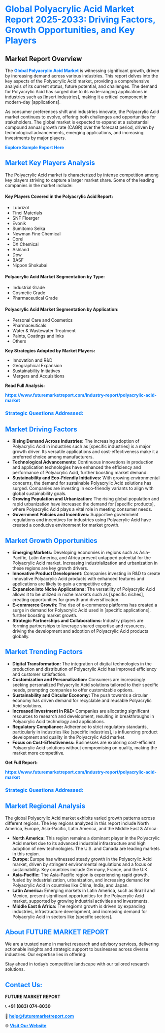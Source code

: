 <h1 style="color: #007BFF;">Global Polyacrylic Acid Market Report 2025-2033: Driving Factors, Growth Opportunities, and Key Players</h1>

<section id="overview">
<h2>Market Report Overview</h2>
<p>The <a href="https://www.futuremarketreport.com/industry-report/polyacrylic-acid-market" style="color: #007BFF; text-decoration: none;"><strong>Global Polyacrylic Acid Market</strong></a> is witnessing significant growth, driven by increasing demand across various industries. This report delves into the key aspects of the Polyacrylic Acid market, providing a comprehensive analysis of its current status, future potential, and challenges. The demand for Polyacrylic Acid has surged due to its wide-ranging applications in industries such as [insert industries], making it a critical component in modern-day [applications].</p>
<p>As consumer preferences shift and industries innovate, the Polyacrylic Acid market continues to evolve, offering both challenges and opportunities for stakeholders. The global market is expected to expand at a substantial compound annual growth rate (CAGR) over the forecast period, driven by technological advancements, emerging applications, and increasing investments by major players.</p>
</section>

<section id="overview">
<p><a href="https://www.futuremarketreport.com/request-sample/reportId=28564" style="color: #007BFF; text-decoration: none;"><strong>Explore Sample Report Here</strong></a></p>
</section>

<section id="key-players">
<h2 style="color: #007BFF;">Market Key Players Analysis</h2>
<p>The Polyacrylic Acid market is characterized by intense competition among key players striving to capture a larger market share. Some of the leading companies in the market include:</p>
<h4>Key Players Covered in the Polyacrylic Acid Report:</h4>
<ul><li>Lubrizol</li><li>Tinci Materials</li><li>SNF Floerger</li><li>Evonik</li><li>Sumitomo Seika</li><li>Newman Fine Chemical</li><li>Corel</li><li>DX Chemical</li><li>Ashland</li><li>Dow</li><li>BASF</li><li>Nippon Shokubai</li></ul>
<h4>Polyacrylic Acid Market Segmentation by Type:</h4>
<ul><li>Industrial Grade</li><li>Cosmetic Grade</li><li>Pharmaceutical Grade</li></ul>

<h4>Polyacrylic Acid Market Segmentation by Application:</h4>
<ul><li>Personal Care and Cosmetics</li><li>Pharmaceuticals</li><li>Water &amp; Wastewater Treatment</li><li>Paints, Coatings and Inks</li><li>Others</li></ul>
<p><strong>Key Strategies Adopted by Market Players:</strong></p>
<ul>
<li>Innovation and R&D</li>
<li>Geographical Expansion</li>
<li>Sustainability Initiatives</li>
<li>Mergers and Acquisitions</li>
</ul>
</section>

<section>
<p><strong>Read Full Analysis: </strong></p><a href="https://www.futuremarketreport.com/industry-report/polyacrylic-acid-market" style="color: #007BFF; text-decoration: none;"><strong>https://www.futuremarketreport.com/industry-report/polyacrylic-acid-market</strong></a>
<h3 style="color: #007BFF;">Strategic Questions Addressed:</h3>
</section>

<section id="driving-factors">
<h2 style="color: #007BFF;">Market Driving Factors</h2>
<ul>
<li><strong>Rising Demand Across Industries:</strong> The increasing adoption of Polyacrylic Acid in industries such as [specific industries] is a major growth driver. Its versatile applications and cost-effectiveness make it a preferred choice among manufacturers.</li>
<li><strong>Technological Advancements:</strong> Continuous innovations in production and application technologies have enhanced the efficiency and performance of Polyacrylic Acid, further boosting market demand.</li>
<li><strong>Sustainability and Eco-Friendly Initiatives:</strong> With growing environmental concerns, the demand for sustainable Polyacrylic Acid solutions has surged. Companies are investing in eco-friendly variants to align with global sustainability goals.</li>
<li><strong>Growing Population and Urbanization:</strong> The rising global population and rapid urbanization have increased the demand for [specific products], where Polyacrylic Acid plays a vital role in meeting consumer needs.</li>
<li><strong>Government Policies and Incentives:</strong> Supportive government regulations and incentives for industries using Polyacrylic Acid have created a conducive environment for market growth.</li>
</ul>
</section>

<section id="growth-opportunities">
<h2 style="color: #007BFF;">Market Growth Opportunities</h2>
<ul>
<li><strong>Emerging Markets:</strong> Developing economies in regions such as Asia-Pacific, Latin America, and Africa present untapped potential for the Polyacrylic Acid market. Increasing industrialization and urbanization in these regions are key growth drivers.</li>
<li><strong>Innovative Product Development:</strong> Companies investing in R&D to create innovative Polyacrylic Acid products with enhanced features and applications are likely to gain a competitive edge.</li>
<li><strong>Expansion into Niche Applications:</strong> The versatility of Polyacrylic Acid allows it to be utilized in niche markets such as [specific niches], creating opportunities for growth and diversification.</li>
<li><strong>E-commerce Growth:</strong> The rise of e-commerce platforms has created a surge in demand for Polyacrylic Acid used in [specific applications], further boosting market growth.</li>
<li><strong>Strategic Partnerships and Collaborations:</strong> Industry players are forming partnerships to leverage shared expertise and resources, driving the development and adoption of Polyacrylic Acid products globally.</li>
</ul>
</section>

<section id="trending-factors">
<h2 style="color: #007BFF;">Market Trending Factors</h2>
<ul>
<li><strong>Digital Transformation:</strong> The integration of digital technologies in the production and distribution of Polyacrylic Acid has improved efficiency and customer satisfaction.</li>
<li><strong>Customization and Personalization:</strong> Consumers are increasingly seeking personalized Polyacrylic Acid solutions tailored to their specific needs, prompting companies to offer customizable options.</li>
<li><strong>Sustainability and Circular Economy:</strong> The push towards a circular economy has driven demand for recyclable and reusable Polyacrylic Acid solutions.</li>
<li><strong>Increased Investment in R&D:</strong> Companies are allocating significant resources to research and development, resulting in breakthroughs in Polyacrylic Acid technology and applications.</li>
<li><strong>Regulatory Compliance:</strong> Adherence to strict regulatory standards, particularly in industries like [specific industries], is influencing product development and quality in the Polyacrylic Acid market.</li>
<li><strong>Focus on Cost-Effectiveness:</strong> Businesses are exploring cost-efficient Polyacrylic Acid solutions without compromising on quality, making the market more competitive.</li>
</ul>
</section>

<section>
<p><strong>Get Full Report: </strong></p><a href="https://www.futuremarketreport.com/industry-report/polyacrylic-acid-market" style="color: #007BFF; text-decoration: none;"><strong>https://www.futuremarketreport.com/industry-report/polyacrylic-acid-market</strong></a>
<h3 style="color: #007BFF;">Strategic Questions Addressed:</h3>
</section>


<section id="regional-analysis">
<h2 style="color: #007BFF;">Market Regional Analysis</h2>
<p>The global Polyacrylic Acid market exhibits varied growth patterns across different regions. The key regions analyzed in this report include North America, Europe, Asia-Pacific, Latin America, and the Middle East & Africa:</p>
<ul>
<li><strong>North America:</strong> This region remains a dominant player in the Polyacrylic Acid market due to its advanced industrial infrastructure and high adoption of new technologies. The U.S. and Canada are leading markets in this region.</li>
<li><strong>Europe:</strong> Europe has witnessed steady growth in the Polyacrylic Acid market, driven by stringent environmental regulations and a focus on sustainability. Key countries include Germany, France, and the U.K.</li>
<li><strong>Asia-Pacific:</strong> The Asia-Pacific region is experiencing rapid growth, fueled by industrialization, urbanization, and increasing demand for Polyacrylic Acid in countries like China, India, and Japan.</li>
<li><strong>Latin America:</strong> Emerging markets in Latin America, such as Brazil and Mexico, present significant opportunities for the Polyacrylic Acid market, supported by growing industrial activities and investments.</li>
<li><strong>Middle East & Africa:</strong> The region’s growth is driven by expanding industries, infrastructure development, and increasing demand for Polyacrylic Acid in sectors like [specific sectors].</li>
</ul>
</section>

<footer>
<h2 style="color: #007BFF;">About FUTURE MARKET REPORT</h2>
<p>We are a trusted name in market research and advisory services, delivering actionable insights and strategic support to businesses across diverse industries. Our expertise lies in offering:</p>

<p>Stay ahead in today’s competitive landscape with our tailored research solutions.</p>

<h2 style="color: #007BFF;">Contact Us:</h2>
<p><strong>FUTURE MARKET REPORT</strong></p>
<p>📞 <strong>+91 (883) 074-8030</strong></p>
<p>📧 <strong><a href="mailto:help@futuremarketreport.com" style="color: #007BFF;">help@futuremarketreport.com</a></strong></p>
<p>🌐 <strong><a href="https://www.futuremarketreport.com/" style="color: #007BFF;">Visit Our Website</a></strong></p>
</footer>
